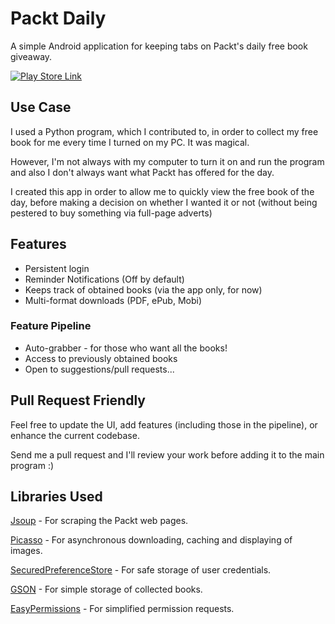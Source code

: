 # Packt Daily

A simple Android application for keeping tabs on Packt's daily free book giveaway.

[![Play Store Link](http://www.free-icons-download.net/images/google-play-icon-22128.png)](https://play.google.com/store/apps/details?id=com.iambenzo.dailypackt)

## Use Case

I used a Python program, which I contributed to, in order to collect my free book for me every time I turned on my PC. It was magical.

However, I'm not always with my computer to turn it on and run the program and also I don't always want what Packt has offered for the day.

I created this app in order to allow me to quickly view the free book of the day, before making a decision on whether I wanted it or not (without being pestered to buy something via full-page adverts)
 
## Features

* Persistent login 
* Reminder Notifications (Off by default)
* Keeps track of obtained books (via the app only, for now)
* Multi-format downloads (PDF, ePub, Mobi)

### Feature Pipeline

* Auto-grabber - for those who want all the books!
* Access to previously obtained books
* Open to suggestions/pull requests...

## Pull Request Friendly

Feel free to update the UI, add features (including those in the pipeline), or enhance the current codebase.

Send me a pull request and I'll review your work before adding it to the main program :)

## Libraries Used

[Jsoup](https://jsoup.org/) - For scraping the Packt web pages.

[Picasso](http://square.github.io/picasso/) - For asynchronous downloading, caching and displaying of images.

[SecuredPreferenceStore](https://github.com/iamMehedi/Secured-Preference-Store) - For safe storage of user credentials.

[GSON](https://github.com/google/gson) - For simple storage of collected books.

[EasyPermissions](https://github.com/googlesamples/easypermissions) - For simplified permission requests.